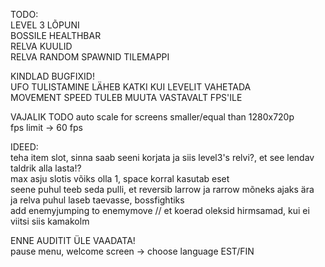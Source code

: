 TODO:                        
LEVEL 3 LÕPUNI                                
BOSSILE HEALTHBAR               
RELVA KUULID            
RELVA RANDOM SPAWNID TILEMAPPI                  

KINDLAD BUGFIXID!               
UFO TULISTAMINE LÄHEB KATKI KUI LEVELIT VAHETADA                
MOVEMENT SPEED TULEB MUUTA VASTAVALT FPS'ILE                    

VAJALIK TODO
auto scale for screens smaller/equal than 1280x720p             
fps limit -> 60 fps     

IDEED:           
teha item slot, sinna saab seeni korjata ja siis level3's relvi?, et see lendav taldrik alla lasta!?                
max asju slotis võiks olla 1, space korral kasutab eset         
seene puhul teeb seda pulli, et reversib larrow ja rarrow mõneks ajaks ära          
ja relva puhul laseb taevasse, bossfightiks         
add enemyjumping to enemymove // et koerad oleksid hirmsamad, kui ei viitsi siis kamakolm           
        

ENNE AUDITIT ÜLE VAADATA!               
pause menu, welcome screen -> choose language EST/FIN                           